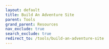 ```yaml
---
layout: default
title: Build An Adventure Site
parent: Tools
grand_parent: Resources
nav_exclude: true
search_exclude: true
redirect_to: /tools/build-an-adventure-site
---
```

